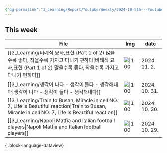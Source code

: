 ```yaml
---
{"dg-permalink":"3_Learning/Report/Youtube/Weekly/2024-10-5th---Youtube","created-date":"2024-10-29 2:44:17 pm","date":"2024-10-29","type":"youtube","tags":["youtube","weekly-report"],"aliases":null,"dg-publish":true,"permalink":"/3_Learning/Report/Youtube/Weekly/2024-10-5th---Youtube/","dgPassFrontmatter":true,"noteIcon":"1"}
---
```



## This week
| File                                                                                                                                                   | Img                                                    | date          |
| ------------------------------------------------------------------------------------------------------------------------------------------------------ | ------------------------------------------------------ | ------------- |
| [[3_Learning/비례식 묘사,표현 (Part 1 of 2) 많을수록 좋다, 작을수록 가지고 다니기 편하다\|비례식 묘사,표현 (Part 1 of 2) 많을수록 좋다, 작을수록 가지고 다니기 편하다]]                                 | ![\|100](https://img.youtube.com/vi/pmfS4JlUjjI/0.jpg) | 2024. 11. 2.  |
| [[3_Learning/생각이 나다 - 생각이 들다 - 생각해내다\|생각이 나다 - 생각이 들다 - 생각해내다]]                                                                                     | ![\|100](https://img.youtube.com/vi/MOHnCJjS-4I/0.jpg) | 2024. 10. 31. |
| [[3_Learning/Train to Busan, Miracle in cell NO. 7, Life is Beautiful reaction\|Train to Busan, Miracle in cell NO. 7, Life is Beautiful reaction]] | ![\|100](https://img.youtube.com/vi/5X1erD5W67M/0.jpg) | 2024. 10. 30. |
| [[3_Learning/Napoli Matfia and Italian football players\|Napoli Matfia and Italian football players]]                                               | ![\|100](https://img.youtube.com/vi/-CVvWNwjU48/0.jpg) | 2024. 10. 29. |

{ .block-language-dataview}

